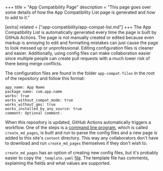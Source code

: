 +++
title = "App Compatibility Page"
description = "This page goes over some details of how the App Compatibility List page is generated and how to add to it."

[extra]
related = ["app-compatibility/app-compat-list.md"]
+++
The App Compatibility List is automatically generated every time the page is built by GitHub Actions. The page is not manually created or edited because even markup is annoying to edit and formatting mistakes can just cause the page to look messed up or unprofessional. Editing configuration files is cleaner and easier. Additionally, using config files can make collaboration easier since multiple people can create pull requests with a much lower risk of there being merge conflicts.

The configuration files are found in the folder `app-compat-files` in the root of the repository and follow this format:

```
app_name: App Name
package_name: com.app.name
works: true
works_without_compat_mode: true
works_without_gms: true
works_installed_by_any_source: true
comment: Optional comment.
```

When this repository is updated, GitHub Actions automatically triggers a workflow. One of the steps is a [command line program](https://github.com/other8026/create_md_pages), which is called `create_md_pages`, is built and run to parse the config files and a new page is added to this site's `content` directory. This way any collaborators don't have to download and run `create_md_pages` themselves if they don't wish to.

`create_md_pages` has an option of creating new config files, but it's probably easier to copy the `_template.yaml` [file](https://github.com/other8026/community-docs/blob/main/app-compat-files/_template.yaml). The template file has comments, explaining the fields and what values are supported.
